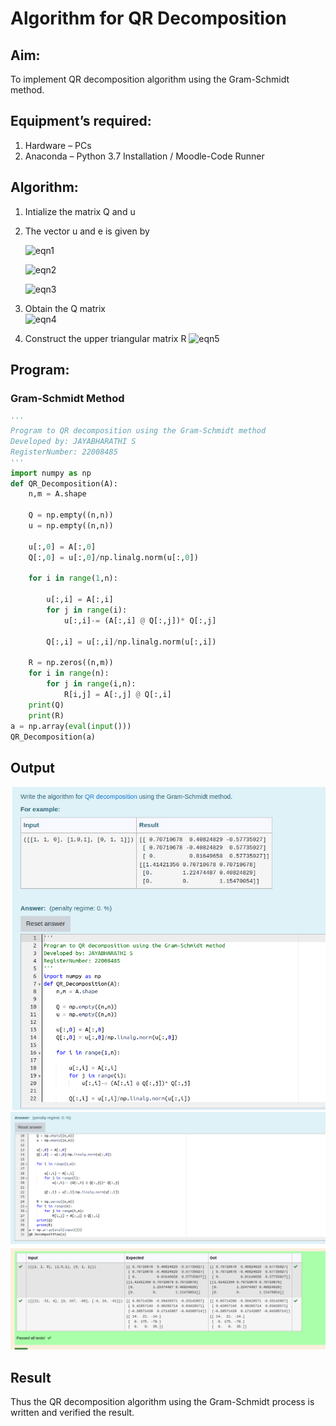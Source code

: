 # Algorithm for QR Decomposition

## Aim:

To implement QR decomposition algorithm using the Gram-Schmidt method.

## Equipment’s required:

1.	Hardware – PCs
2.	Anaconda – Python 3.7 Installation / Moodle-Code Runner

## Algorithm:

1.	Intialize the matrix Q and u
2.	The vector u and e is given by

    ![eqn1](./ex4.jpg)

    ![eqn2](./ex6.jpg)

    ![eqn3](./ex3.jpg)

3.	Obtain the Q matrix   
    ![eqn4](./ex1.jpg)
4.	Construct the upper triangular matrix R
    ![eqn5](./ex2.jpg)


## Program:

### Gram-Schmidt Method
```python
''' 
Program to QR decomposition using the Gram-Schmidt method
Developed by: JAYABHARATHI S
RegisterNumber: 22008485
'''
import numpy as np
def QR_Decomposition(A):
    n,m = A.shape

    Q = np.empty((n,n))
    u = np.empty((n,n))
 
    u[:,0] = A[:,0]
    Q[:,0] = u[:,0]/np.linalg.norm(u[:,0])

    for i in range(1,n):

        u[:,i] = A[:,i]
        for j in range(i):
            u[:,i]-= (A[:,i] @ Q[:,j])* Q[:,j]

        Q[:,i] = u[:,i]/np.linalg.norm(u[:,i])

    R = np.zeros((n,m))
    for i in range(n):
        for j in range(i,n):
            R[i,j] = A[:,j] @ Q[:,i]
    print(Q)
    print(R)    
a = np.array(eval(input()))
QR_Decomposition(a)
```


## Output
![](./QR1.png)
![](./QR2.png)

## Result

Thus the QR decomposition algorithm using the Gram-Schmidt process is written and verified the result.